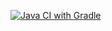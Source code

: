 [![Java CI with Gradle](https://github.com/adamGS95/Patterns2/actions/workflows/gradle.yml/badge.svg)](https://github.com/adamGS95/Patterns2/actions/workflows/gradle.yml)
